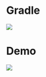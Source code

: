 # Gradle

[![](https://jitpack.io/v/zj565061763/compose-switch.svg)](https://jitpack.io/#zj565061763/comopse-switch)

# Demo
![](https://thumbsnap.com/i/KNsmBcg9.gif?1025)